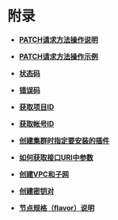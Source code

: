 # 附录<a name="cce_02_0083"></a>

-   **[PATCH请求方法操作说明](PATCH请求方法操作说明.md)**  

-   **[PATCH请求方法操作示例](PATCH请求方法操作示例.md)**  

-   **[状态码](状态码.md)**  

-   **[错误码](错误码.md)**  

-   **[获取项目ID](获取项目ID.md)**  

-   **[获取帐号ID](获取帐号ID.md)**  

-   **[创建集群时指定要安装的插件](创建集群时指定要安装的插件.md)**  

-   **[如何获取接口URI中参数](如何获取接口URI中参数.md)**  

-   **[创建VPC和子网](创建VPC和子网.md)**  

-   **[创建密钥对](创建密钥对.md)**  

-   **[节点规格（flavor）说明](节点规格（flavor）说明.md)**  


